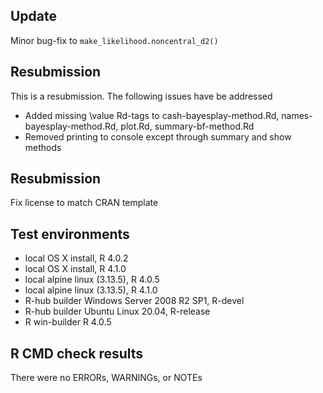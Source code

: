 ## Update

Minor bug-fix to `make_likelihood.noncentral_d2()`

## Resubmission 

This is a resubmission. The following issues have be addressed
* Added missing \value Rd-tags to cash-bayesplay-method.Rd, 
names-bayesplay-method.Rd, plot.Rd, summary-bf-method.Rd
* Removed printing to console except through summary and show methods

## Resubmission

Fix license to match CRAN template

## Test environments

* local OS X install, R 4.0.2
* local OS X install, R 4.1.0
* local alpine linux (3.13.5), R 4.0.5
* local alpine linux (3.13.5), R 4.1.0
* R-hub builder Windows Server 2008 R2 SP1, R-devel
* R-hub builder Ubuntu Linux 20.04, R-release
* R win-builder R 4.0.5 



## R CMD check results

There were no ERRORs, WARNINGs, or NOTEs

